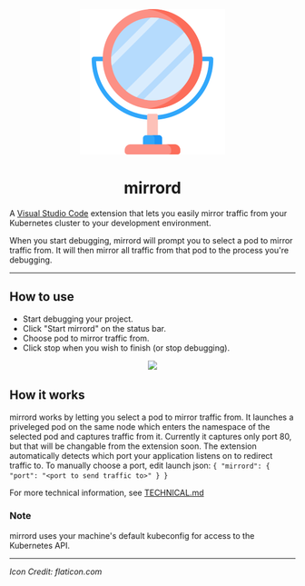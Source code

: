 <p align="center">
  <img src="images/icon.png">
</p>
<h1 align="center">mirrord</h1>

A [Visual Studio Code](https://code.visualstudio.com/) extension that lets you easily mirror traffic from your Kubernetes cluster to your development environment.

When you start debugging, mirrord will prompt you to select a pod to mirror traffic from. It will then mirror all traffic from that pod to the process you're debugging.


---


## How to use

* Start debugging your project.
* Click "Start mirrord" on the status bar.
* Choose pod to mirror traffic from.
* Click stop when you wish to finish (or stop debugging).

<p align="center">
  <img src="https://i.imgur.com/LujQb1u.gif" width="738">
</p>

## How it works
mirrord works by letting you select a pod to mirror traffic from. It launches a priveleged pod on the same node
which enters the namespace of the selected pod and captures traffic from it.
Currently it captures only port 80, but that will be changable from the extension soon.
The extension automatically detects which port your application listens on to redirect traffic to.
To manually choose a port, edit launch json:
`{
  "mirrord": {
                "port": "<port to send traffic to>"
            }
}`

For more technical information, see [TECHNICAL.md](./TECHNICAL.md)
### Note
mirrord uses your machine's default kubeconfig for access to the Kubernetes API.

---


<i>Icon Credit: flaticon.com</i>
